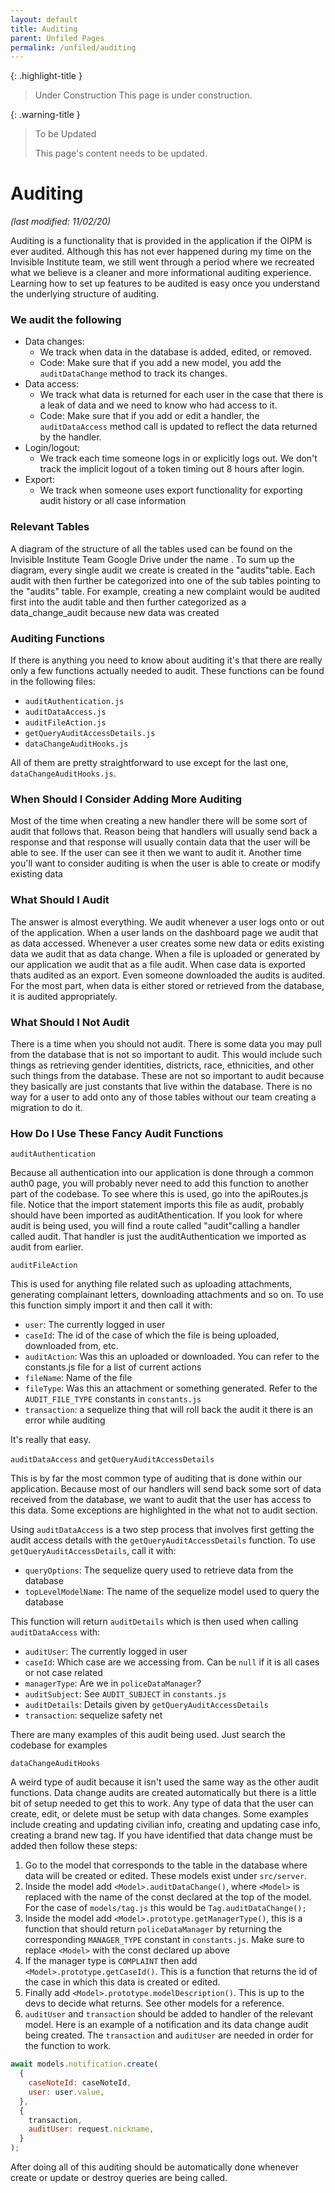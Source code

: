 ```yaml
---
layout: default
title: Auditing
parent: Unfiled Pages
permalink: /unfiled/auditing
---
```


{: .highlight-title }
> Under Construction
> This page is under construction.

{: .warning-title }
> To be Updated
>
> This page's content needs to be updated.

# Auditing

_(last modified: 11/02/20)_

Auditing is a functionality that is provided in the application if the
OIPM is ever audited. Although this has not ever happened during my time
on the Invisible Institute team, we still went through a period where we
recreated what we believe is a cleaner and more informational auditing
experience. Learning how to set up features to be audited is easy once
you understand the underlying structure of auditing.

### We audit the following

- Data changes:
  - We track when data in the database is added, edited, or removed.
  - Code: Make sure that if you add a new model, you add the
    `auditDataChange` method to track its changes.
- Data access:
  - We track what data is returned for each user in the case that
    there is a leak of data and we need to know who had access to
    it.
  - Code: Make sure that if you add or edit a handler, the
    `auditDataAccess` method call is updated to reflect the data
    returned by the handler.
- Login/logout:
  - We track each time someone logs in or explicitly logs out. We
    don't track the implicit logout of a token timing out 8 hours
    after login.
- Export:
  - We track when someone uses export functionality for exporting
    audit history or all case information

### Relevant Tables

A diagram of the structure of all the tables used can be found on the
Invisible Institute Team Google Drive under the name . To sum up the <!-- TODO: What name?? -->
diagram, every single audit we create is created in the "audits"table.
Each audit with then further be categorized into one of the sub tables
pointing to the "audits" table. For example, creating a new complaint
would be audited first into the audit table and then further categorized
as a data_change_audit because new data was created

### Auditing Functions

If there is anything you need to know about auditing it's that there
are really only a few functions actually needed to audit. These
functions can be found in the following files:

- `auditAuthentication.js`
- `auditDataAccess.js`
- `auditFileAction.js`
- `getQueryAuditAccessDetails.js`
- `dataChangeAuditHooks.js`

All of them are pretty straightforward to use except for the last one, `dataChangeAuditHooks.js`.

### When Should I Consider Adding More Auditing

Most of the time when creating a new handler there will be some sort
of audit that follows that. Reason being that handlers will usually send
back a response and that response will usually contain data that the
user will be able to see. If the user can see it then we want to audit
it. Another time you'll want to consider auditing is when the user is
able to create or modify existing data

### What Should I Audit

The answer is almost everything. We audit whenever a user logs onto or
out of the application. When a user lands on the dashboard page we audit
that as data accessed. Whenever a user creates some new data or edits
existing data we audit that as data change. When a file is uploaded or
generated by our application we audit that as a file audit. When case
data is exported thats audited as an export. Even someone downloaded the
audits is audited. For the most part, when data is either stored or
retrieved from the database, it is audited appropriately.

### What Should I Not Audit

There is a time when you should not audit. There is some data you may
pull from the database that is not so important to audit. This would
include such things as retrieving gender identities, districts, race,
ethnicities, and other such things from the database. These are not so
important to audit because they basically are just constants that live
within the database. There is no way for a user to add onto any of those
tables without our team creating a migration to do it.

### How Do I Use These Fancy Audit Functions

`auditAuthentication`

Because all authentication into our application is done through a
common auth0 page, you will probably never need to add this function to
another part of the codebase. To see where this is used, go into the
apiRoutes.js file. Notice that the import statement imports this file as
audit, probably should have been imported as auditAthentication. If you
look for where audit is being used, you will find a route called
"audit"calling a handler called audit. That handler is just the
auditAuthentication we imported as audit from earlier.

`auditFileAction`

This is used for anything file related such as uploading attachments,
generating complainant letters, downloading attachments and so on. To
use this function simply import it and then call it with:

- `user`: The currently logged in user
- `caseId`: The id of the case of which the file is being uploaded,
  downloaded from, etc.
- `auditAction`: Was this an uploaded or downloaded. You can refer to
  the constants.js file for a list of current actions
- `fileName`: Name of the file
- `fileType`: Was this an attachment or something generated. Refer to
  the `AUDIT_FILE_TYPE` constants in `constants.js`
- `transaction`: a sequelize thing that will roll back the audit it
  there is an error while auditing

It's really that easy.

`auditDataAccess` and `getQueryAuditAccessDetails`

This is by far the most common type of auditing that is done within
our application. Because most of our handlers will send back some sort
of data received from the database, we want to audit that the user has
access to this data. Some exceptions are highlighted in the what not to
audit section.

Using `auditDataAccess` is a two step process that involves first
getting the audit access details with the `getQueryAuditAccessDetails`
function. To use `getQueryAuditAccessDetails`, call it with:

- `queryOptions`: The sequelize query used to retrieve data from the
  database
- `topLevelModelName`: The name of the sequelize model used to query
  the database

This function will return `auditDetails` which is then used when calling
`auditDataAccess` with:

- `auditUser`: The currently logged in user
- `caseId`: Which case are we accessing from. Can be `null` if it is all
  cases or not case related
- `managerType`: Are we in `policeDataManager`?
- `auditSubject`: See `AUDIT_SUBJECT` in `constants.js`
- `auditDetails`: Details given by `getQueryAuditAccessDetails`
- `transaction`: sequelize safety net

There are many examples of this audit being used. Just search the
codebase for examples

`dataChangeAuditHooks`

A weird type of audit because it isn't used the same way as the other
audit functions. Data change audits are created automatically but there
is a little bit of setup needed to get this to work. Any type of data
that the user can create, edit, or delete must be setup with data
changes. Some examples include creating and updating civilian info,
creating and updating case info, creating a brand new tag. If you have
identified that data change must be added then follow these steps:

1. Go to the model that corresponds to the table in the database
   where data will be created or edited. These models exist under
   `src/server`.
2. Inside the model add `<Model>.auditDataChange()`, where `<Model>`
   is replaced with the name of the const declared at the top of the
   model. For the case of `models/tag.js` this would be
   `Tag.auditDataChange();`
3. Inside the model add `<Model>.prototype.getManagerType()`, this is
   a function that should return `policeDataManager` by returning the
   corresponding `MANAGER_TYPE` constant in `constants.js`. Make sure to
   replace `<Model>` with the const declared up above
4. If the manager type is `COMPLAINT` then add
   `<Model>.prototype.getCaseId()`. This is a function that returns the
   id of the case in which this data is created or edited.
5. Finally add `<Model>.prototype.modelDescription()`. This is up to
   the devs to decide what returns. See other models for a reference.
6. `auditUser` and `transaction` should be added to handler of the
   relevant model. Here is an example of a notification and its data
   change audit being created. The `transaction` and `auditUser` are needed
   in order for the function to work.

```javascript
await models.notification.create(
  {
    caseNoteId: caseNoteId,
    user: user.value,
  },
  {
    transaction,
    auditUser: request.nickname,
  }
);
```

After doing all of this auditing should be automatically done whenever
create or update or destroy queries are being called.
